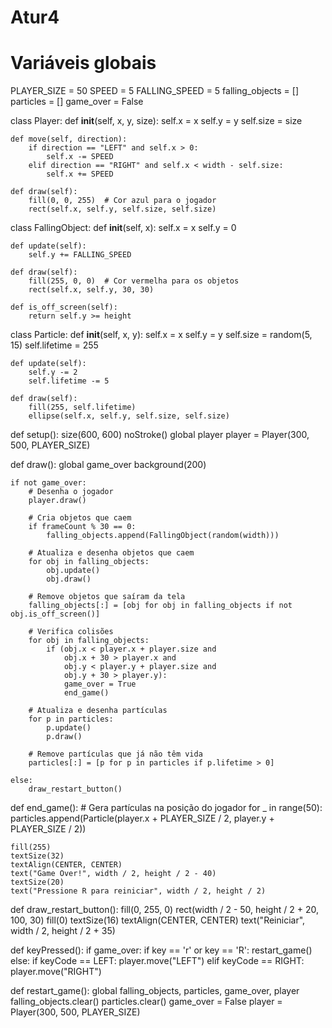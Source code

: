 # Atur4
# Variáveis globais
PLAYER_SIZE = 50
SPEED = 5
FALLING_SPEED = 5
falling_objects = []
particles = []
game_over = False

class Player:
    def __init__(self, x, y, size):
        self.x = x
        self.y = y
        self.size = size
    
    def move(self, direction):
        if direction == "LEFT" and self.x > 0:
            self.x -= SPEED
        elif direction == "RIGHT" and self.x < width - self.size:
            self.x += SPEED
    
    def draw(self):
        fill(0, 0, 255)  # Cor azul para o jogador
        rect(self.x, self.y, self.size, self.size)

class FallingObject:
    def __init__(self, x):
        self.x = x
        self.y = 0
    
    def update(self):
        self.y += FALLING_SPEED
    
    def draw(self):
        fill(255, 0, 0)  # Cor vermelha para os objetos
        rect(self.x, self.y, 30, 30)
    
    def is_off_screen(self):
        return self.y >= height

class Particle:
    def __init__(self, x, y):
        self.x = x
        self.y = y
        self.size = random(5, 15)
        self.lifetime = 255

    def update(self):
        self.y -= 2
        self.lifetime -= 5
    
    def draw(self):
        fill(255, self.lifetime)
        ellipse(self.x, self.y, self.size, self.size)

def setup():
    size(600, 600)
    noStroke()
    global player
    player = Player(300, 500, PLAYER_SIZE)

def draw():
    global game_over
    background(200)
    
    if not game_over:
        # Desenha o jogador
        player.draw()
        
        # Cria objetos que caem
        if frameCount % 30 == 0:
            falling_objects.append(FallingObject(random(width)))
        
        # Atualiza e desenha objetos que caem
        for obj in falling_objects:
            obj.update()
            obj.draw()
        
        # Remove objetos que saíram da tela
        falling_objects[:] = [obj for obj in falling_objects if not obj.is_off_screen()]
        
        # Verifica colisões
        for obj in falling_objects:
            if (obj.x < player.x + player.size and 
                obj.x + 30 > player.x and 
                obj.y < player.y + player.size and 
                obj.y + 30 > player.y):
                game_over = True
                end_game()
        
        # Atualiza e desenha partículas
        for p in particles:
            p.update()
            p.draw()
        
        # Remove partículas que já não têm vida
        particles[:] = [p for p in particles if p.lifetime > 0]
    
    else:
        draw_restart_button()

def end_game():
    # Gera partículas na posição do jogador
    for _ in range(50):
        particles.append(Particle(player.x + PLAYER_SIZE / 2, player.y + PLAYER_SIZE / 2))
    
    fill(255)
    textSize(32)
    textAlign(CENTER, CENTER)
    text("Game Over!", width / 2, height / 2 - 40)
    textSize(20)
    text("Pressione R para reiniciar", width / 2, height / 2)

def draw_restart_button():
    fill(0, 255, 0)
    rect(width / 2 - 50, height / 2 + 20, 100, 30)
    fill(0)
    textSize(16)
    textAlign(CENTER, CENTER)
    text("Reiniciar", width / 2, height / 2 + 35)

def keyPressed():
    if game_over:
        if key == 'r' or key == 'R':
            restart_game()
    else:
        if keyCode == LEFT:
            player.move("LEFT")
        elif keyCode == RIGHT:
            player.move("RIGHT")

def restart_game():
    global falling_objects, particles, game_over, player
    falling_objects.clear()
    particles.clear()
    game_over = False
    player = Player(300, 500, PLAYER_SIZE)


